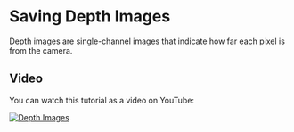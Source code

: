 # Saving Depth Images

Depth images are single-channel images that indicate how far each pixel is from the camera.

## Video

You can watch this tutorial as a video on YouTube:

[![Depth Images](http://img.youtube.com/vi/G4Wa9aQSlOw/0.jpg)](http://www.youtube.com/watch?v=G4Wa9aQSlOw "Depth Images")


